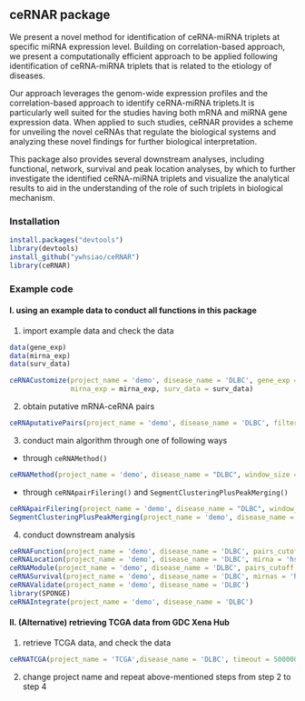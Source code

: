 
## ceRNAR package

We present a novel method for identification of ceRNA-miRNA triplets at
specific miRNA expression level. Building on correlation-based approach,
we present a computationally efficient approach to be applied following
identification of ceRNA-miRNA triplets that is related to the etiology
of diseases.

Our approach leverages the genom-wide expression profiles and the
correlation-based approach to identify ceRNA-miRNA triplets.It is
particularly well suited for the studies having both mRNA and miRNA gene
expression data. When applied to such studies, ceRNAR provides a scheme
for unveiling the novel ceRNAs that regulate the biological systems and
analyzing these novel findings for further biological interpretation.

This package also provides several downstream analyses, including
functional, network, survival and peak location analyses, by which to
further investigate the identified ceRNA-miRNA triplets and visualize
the analytical results to aid in the understanding of the role of such
triplets in biological mechanism.

### Installation

``` r
install.packages("devtools")
library(devtools)
install_github("ywhsiao/ceRNAR")
library(ceRNAR)
```

### Example code

#### I. using an example data to conduct all functions in this package

1.  import example data and check the data

``` r
data(gene_exp)
data(mirna_exp)
data(surv_data)

ceRNACustomize(project_name = 'demo', disease_name = 'DLBC', gene_exp = gene_exp, 
               mirna_exp = mirna_exp, surv_data = surv_data)
```

2.  obtain putative mRNA-ceRNA pairs

``` r
ceRNAputativePairs(project_name = 'demo', disease_name = 'DLBC', filtering = 'less')
```

3.  conduct main algorithm through one of following ways

-   through `ceRNAMethod()`

``` r
ceRNAMethod(project_name = 'demo', disease_name = "DLBC", window_size = 10, num_workers = 1)
```

-   through `ceRNApairFilering()` and
    `SegmentClusteringPlusPeakMerging()`

``` r
ceRNApairFilering(project_name = 'demo', disease_name = "DLBC", window_size = 10, num_workers = 1)
SegmentClusteringPlusPeakMerging(project_name = 'demo', disease_name = "DLBC", window_size = 10, num_workers = 1)
```

4.  conduct downstream analysis

``` r
ceRNAFunction(project_name = 'demo', disease_name = 'DLBC', pairs_cutoff = 1, kegg_p_cutoff = 0.01, kegg_top = 10, go_p_cutoff = 0.05, go_q_cutoff = 0.05, go_top = 10)
ceRNALocation(project_name = 'demo', disease_name = 'DLBC', mirna = 'hsa-miR-101-3p', window_size = 10)
ceRNAModule(project_name = 'demo', disease_name = 'DLBC', pairs_cutoff = 5,column_sum = 1)
ceRNASurvival(project_name = 'demo', disease_name = 'DLBC', mirnas = 'hsa-miR-101-3p')
ceRNAValidate(project_name = 'demo', disease_name = 'DLBC')
library(SPONGE)
ceRNAIntegrate(project_name = 'demo', disease_name = 'DLBC')

```

#### II. (Alternative) retrieving TCGA data from GDC Xena Hub

1.  retrieve TCGA data, and check the data

``` r
ceRNATCGA(project_name = 'TCGA',disease_name = 'DLBC', timeout = 5000000)
```

2.  change project name and repeat above-mentioned steps from step 2 to
    step 4
